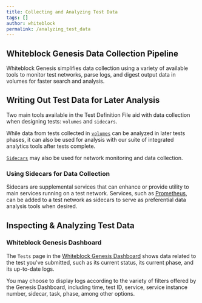 ```yaml
---
title: Collecting and Analyzing Test Data
tags: []
author: whiteblock
permalink: /analyzing_test_data
---
```

## Whiteblock Genesis Data Collection Pipeline
Whiteblock Genesis simplifies data collection using a variety of available tools to monitor test networks, parse logs, and digest output data in volumes for faster search and analysis.

## Writing Out Test Data for Later Analysis
Two main tools available in the Test Definition File aid with data collection when designing tests: `volumes` and `sidecars`.

While data from tests collected in  [`volumes`](/schema.html#volumes) can be analyzed in later tests phases, it can also be used for analysis with our suite of integrated analytics tools after tests complete.

[`Sidecars`](/defining_tests.html#defining-sidecars) may also be used for network monitoring and data collection.

### Using Sidecars for Data Collection
Sidecars are supplemental services that can enhance or provide utility to main services running on a test network. Services, such as [Prometheus](https://prometheus.io/), can be added to a test network as sidecars to serve as preferential data analysis tools when desired.

## Inspecting & Analyzing Test Data

### Whiteblock Genesis Dashboard
The `Tests` page in the [Whiteblock Genesis Dashboard](https://www.genesis.whiteblock.io/login) shows data related to the test you've submitted, such as its current status, its current phase, and its up-to-date logs. 

You may choose to display logs according to the variety of filters offered by the Genesis Dashboard, including time, test ID, service, service instance number, sidecar, task, phase, among other options. 

